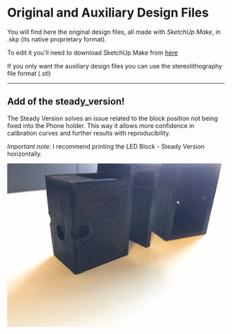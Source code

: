 # Original and Auxiliary Design Files

You will find here the original design files, all made with <i> SketchUp Make</i>, in .skp (its native proprietary format).

To edit it you'll need to download SketchUp Make from [here](https://www.sketchup.com/download/make)

If you only want the auxiliary design files you can use the stereolithography file format (.stl)

___
## Add of the steady_version!

The Steady Version solves an issue related to the block position not being fixed into the Phone holder. This way it allows more confidence in calibration curves and further results with reproducibility.

_Important note_: I recommend printing the LED Block - Steady Version horizontally.

![alt text](https://github.com/VascoRibeiroPereira/phone-spectrophotometer/blob/master/Original%20Design%20Files/IMG_1878.JPG?raw=true)

